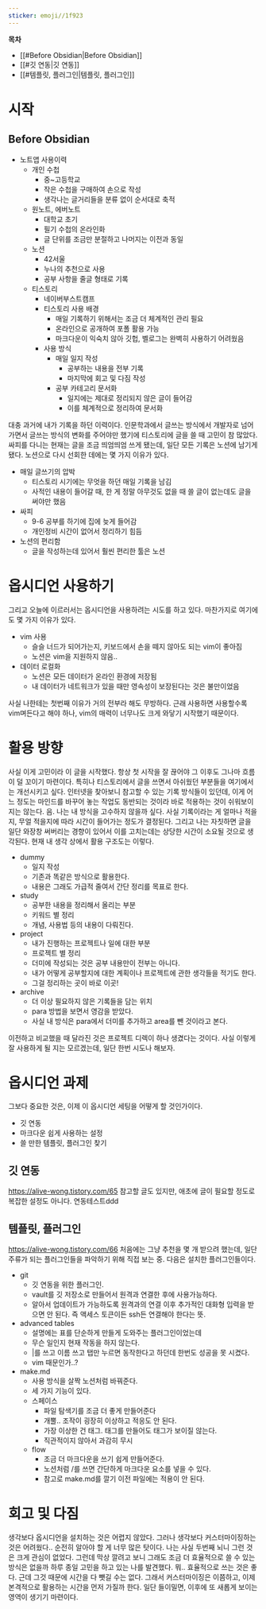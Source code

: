 ```yaml
---
sticker: emoji//1f923
---
```

**목차**
- [[#Before Obsidian|Before Obsidian]]
- [[#깃 연동|깃 연동]]
- [[#템플릿, 플러그인|템플릿, 플러그인]]

# 시작
## Before Obsidian
- 노트앱 사용이력
  - 개인 수첩
    - 중~고등학교
    - 작은 수첩을 구매하여 손으로 작성
    - 생각나는 글거리들을 분류 없이 순서대로 축적
  - 원노트, 에버노트
    - 대학교 초기
    - 필기 수첩의 온라인화
    - 글 단위를 조금만 분절하고 나머지는 이전과 동일
  - 노션
    - 42서울
    - 누나의 추천으로 사용
    - 공부 사항을 줄글 형태로 기록
  - 티스토리
    - 네이버부스트캠프
    - 티스토리 사용 배경
      - 매일 기록하기 위해서는 조금 더 체계적인 관리 필요
      - 온라인으로 공개하여 포폴 활용 가능
      - 마크다운이 익숙치 않아 깃헙, 벨로그는 완벽히 사용하기 어려웠음
    - 사용 방식
      - 매일 일지 작성
        - 공부하는 내용을 전부 기록
        - 마지막에 회고 및 다짐 작성
      - 공부 카테고리 문서화
        - 일지에는 제대로 정리되지 않은 글이 들어감
        - 이를 체계적으로 정리하여 문서화

대충 과거에 내가 기록을 하던 이력이다. 인문학과에서 글쓰는 방식에서 개발자로 넘어가면서 글쓰는 방식의 변화를 주어야만 했기에 티스토리에 글을 쓸 때 고민이 참 많았다.
싸피를 다니는 현재는 글을 조금 띄엄띄엄 쓰게 됐는데, 일단 모든 기록은 노션에 남기게 됐다. 노션으로 다시 선회한 데에는 몇 가지 이유가 있다.
- 매일 글쓰기의 압박
  - 티스토리 시기에는 무엇을 하던 매일 기록을 남김
  - 사적인 내용이 들어갈 때, 한 게 정말 아무것도 없을 때 쓸 글이 없는데도 글을 써야만 했음
- 싸피
  - 9-6 공부를 하기에 집에 늦게 들어감
  - 개인정비 시간이 없어서 정리하기 힘듬
- 노션의 편리함
  - 글을 작성하는데 있어서 훨씬 편리한 툴은 노션

# 옵시디언 사용하기
그리고 오늘에 이르러서는 옵시디언을 사용하려는 시도를 하고 있다. 마찬가지로 여기에도 몇 가지 이유가 있다.
- vim 사용
  - 슬슬 너드가 되어가는지, 키보드에서 손을 떼지 않아도 되는 vim이 좋아짐
  - 노션은 vim을 지원하지 않음..
- 데이터 로컬화
  - 노션은 모든 데이터가 온라인 환경에 저장됨
  - 내 데이터가 네트워크가 있을 때만 영속성이 보장된다는 것은 불만이었음

사실 나한테는 첫번째 이유가 거의 전부라 해도 무방하다. 근래 사용하면 사용할수록 vim며든다고 해야 하나, vim의 매력이 너무나도 크게 와닿기 시작했기 때문이다.

# 활용 방향
사실 이게 고민이라 이 글을 시작했다. 항상 첫 시작을 잘 끊어야 그 이후도 그나마 흐름이 덜 꼬이기 마련이다. 특히나 티스토리에서 글을 쓰면서 아쉬웠던 부분들을 여기에서는 개선시키고 싶다. 
인터넷을 찾아보니 참고할 수 있는 기록 방식들이 있던데, 이게 어느 정도는 마인드를 바꾸어 놓는 작업도 동반되는 것이라 바로 적용하는 것이 쉬워보이지는 않는다. 
음. 나는 내 방식을 고수하지 않을까 싶다. 사실 기록이라는 게 얼마나 적을지, 무얼 적을지에 따라 시간이 들어가는 정도가 결정된다. 그리고 나는 자칫하면 글을 일단 와장창 써버리는 경향이 있어서 이를 고치는데는 상당한 시간이 소요될 것으로 생각된다. 
현재 내 생각 상에서 활용 구조도는 이렇다.
- dummy
  - 일지 작성
  - 기존과 똑같은 방식으로 활용한다. 
  - 내용은 그래도 가급적 줄여서 간단 정리를 목표로 한다.
- study
  - 공부한 내용을 정리해서 올리는 부분
  - 키워드 별 정리
  - 개념, 사용법 등의 내용이 다뤄진다.
- project
  - 내가 진행하는 프로젝트나 일에 대한 부분
  - 프로젝트 별 정리
  - 더미에 작성되는 것은 공부 내용만이 전부는 아니다.
  - 내가 어떻게 공부할지에 대한 계획이나 프로젝트에 관한 생각들을 적기도 한다.
  - 그걸 정리하는 곳이 바로 이곳!
- archive
  - 더 이상 필요하지 않은 기록들을 담는 위치
  - para 방법을 보면서 영감을 받았다.
  - 사실 내 방식은 para에서 더미를 추가하고 area를 뺀 것이라고 본다. 

이전하고 비교했을 때 달라진 것은 프로젝트 디렉이 하나 생겼다는 것이다. 사실 이렇게 잘 사용하게 될 지는 모르겠는데, 일단 한번 시도나 해보자. 

# 옵시디언 과제

그보다 중요한 것은, 이제 이 옵시디언 세팅을 어떻게 할 것인가이다. 
- 깃 연동
- 마크다운 쉽게 사용하는 설정
- 쓸 만한 템플릿, 플러그인 찾기

## 깃 연동
https://alive-wong.tistory.com/65
참고할 글도 있지만, 애초에 글이 필요할 정도로 복잡한 설정도 아니다.
연동테스트ddd

## 템플릿, 플러그인
https://alive-wong.tistory.com/66
처음에는 그냥 추천을 몇 개 받으려 했는데, 일단 주류가 되는 플러그인들을 파악하기 위해 직접 보는 중.
다음은 설치한 플러그인들이다.
- git
  - 깃 연동을 위한 플러그인. 
  - vault를 깃 저장소로 만들어서 원격과 연결한 후에 사용가능하다.
  - 알아서 업데이트가 가능하도록 원격과의 연결 이후 추가적인 대화형 입력을 받으면 안 된다. 즉 액세스 토큰이든 ssh든 연결해야 한다는 뜻. 
- advanced tables
	- 설명에는 표를 단순하게 만들게 도와주는 플러그인이었는데
	- 무슨 일인지 현재 작동을 하지 않는다.
	- |를 쓰고 이름 쓰고 탭만 누르면 동작한다고 하던데 한번도 성공을 못 시켰다. 
	- vim 때문인가..?
- make.md
	- 사용 방식을 살짝 노션처럼 바꿔준다.
	- 세 가지 기능이 있다.
	- 스페이스
		- 파일 탐색기를 조금 더 좋게 만들어준다
		- 개뿔.. 조작이 굉장히 이상하고 적응도 안 된다.
		- 가장 이상한 건 태그. 태그를 만들어도 태그가 보이질 않는다.
		- 직관적이지 않아서 과감히 무시
	- flow
		- 조금 더 마크다운을 쓰기 쉽게 만들어준다. 
		- 노션처럼 /를 쓰면 간단하게 마크다운 요소를 넣을 수 있다.
		- 참고로 make.md를 깔기 이전 파일에는 적용이 안 된다. 

# 회고 및 다짐
생각보다 옵시디언을 설치하는 것은 어렵지 않았다. 그러나 생각보다 커스터마이징하는 것은 어려웠다.. 순전히 알아야 할 게 너무 많은 탓이다.
나는 사실 두번째 뇌니 그런 것은 크게 관심이 없었다. 그런데 막상 깔려고 보니 그래도 조금 더 효율적으로 쓸 수 있는 방식은 없을까 하루 종일 고민을 하고 있는 나를 발견했다.
뭐.. 효율적으로 쓰는 것은 좋다. 근데 그것 때문에 시간을 다 뺏길 수는 없다. 그래서 커스터마이징은 이쯤하고, 이제 본격적으로 활용하는 시간을 먼저 가질까 한다. 일단 들이밀면, 이후에 또 새롭게 보이는 영역이 생기기 마련이다. 